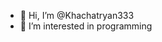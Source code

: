 - 👋 Hi, I’m @Khachatryan333
- 👀 I’m interested in programming



<!---
Khachatryan333/Khachatryan333 is a ✨ special ✨ repository because its `README.md` (this file) appears on your GitHub profile.
You can click the Preview link to take a look at your changes.
--->
